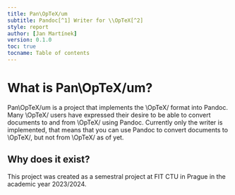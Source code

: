 ```yaml
---
title: Pan\OpTeX/um
subtitle: Pandoc[^1] Writer for \\OpTeX[^2]
style: report
author: [Jan Martínek]
version: 0.1.0
toc: true
tocname: Table of contents
---
```



# What is Pan\OpTeX/um?

Pan\OpTeX/um is a project that implements the \OpTeX/ format into Pandoc. Many \OpTeX/ users
have expressed their desire to be able to convert documents to and from \OpTeX/ using Pandoc.
Currently only the writer is implemented, that means that you can use Pandoc to convert
documents to \OpTeX/, but not from \OpTeX/ as of yet.

## Why does it exist?

This project was created as a semestral project at FIT CTU in Prague in the academic year 2023/2024.


